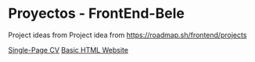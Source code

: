 # Proyectos - FrontEnd-Bele

Project ideas from Project idea from https://roadmap.sh/frontend/projects

[Single-Page CV](https://roadmap.sh/projects/single-page-cv)
[Basic HTML Website](https://roadmap.sh/projects/basic-html-website)
